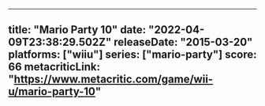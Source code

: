 
---
title: "Mario Party 10"
date: "2022-04-09T23:38:29.502Z"
releaseDate: "2015-03-20"
platforms: ["wiiu"]
series: ["mario-party"]
score: 66
metacriticLink: "https://www.metacritic.com/game/wii-u/mario-party-10"
---
